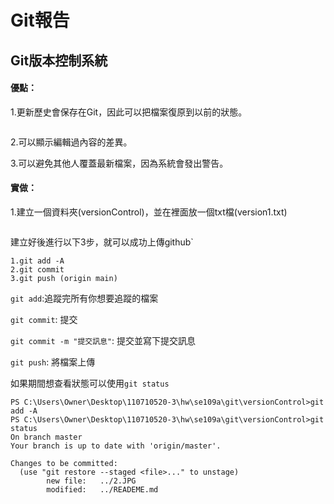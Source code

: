 # Git報告

## Git版本控制系統
#### 優點：

1.更新歷史會保存在Git，因此可以把檔案復原到以前的狀態。

<img src=''>

2.可以顯示編輯過內容的差異。

3.可以避免其他人覆蓋最新檔案，因為系統會發出警告。

#### 實做：

1.建立一個資料夾(versionControl)，並在裡面放一個txt檔(version1.txt)

<img src=''>

建立好後進行以下3步，就可以成功上傳github`
```
1.git add -A
2.git commit 
3.git push (origin main)
```
`git add`:追蹤完所有你想要追蹤的檔案

`git commit`: 提交

`git commit -m "提交訊息"`: 提交並寫下提交訊息

`git push`: 將檔案上傳

如果期間想查看狀態可以使用`git status`
```
PS C:\Users\Owner\Desktop\110710520-3\hw\se109a\git\versionControl>git add -A
PS C:\Users\Owner\Desktop\110710520-3\hw\se109a\git\versionControl>git status
On branch master
Your branch is up to date with 'origin/master'.

Changes to be committed:
  (use "git restore --staged <file>..." to unstage)
        new file:   ../2.JPG
        modified:   ../READEME.md
```
